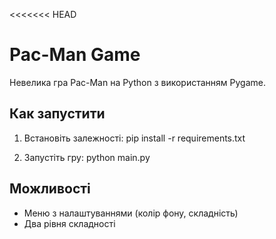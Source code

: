 <<<<<<< HEAD
# Pac-Man Game

Невелика гра Pac-Man на Python з використанням Pygame.

## Как запустити

1. Встановіть залежності:
pip install -r requirements.txt


2. Запустіть гру:
python main.py


## Можливості

- Меню з налаштуваннями (колір фону, складність)
- Два рівня складності



